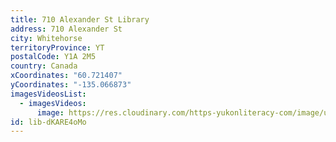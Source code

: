 ```yaml
---
title: 710 Alexander St Library
address: 710 Alexander St
city: Whitehorse
territoryProvince: YT
postalCode: Y1A 2M5
country: Canada
xCoordinates: "60.721407"
yCoordinates: "-135.066873"
imagesVideosList:
  - imagesVideos:
      image: https://res.cloudinary.com/https-yukonliteracy-com/image/upload/q_35/v1656451360/IMG_5896_copy_qybqgx.jpg
id: lib-dKARE4oMo
---
```

